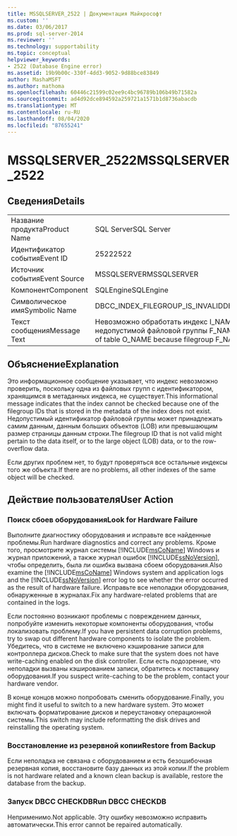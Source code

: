 ```yaml
---
title: MSSQLSERVER_2522 | Документация Майкрософт
ms.custom: ''
ms.date: 03/06/2017
ms.prod: sql-server-2014
ms.reviewer: ''
ms.technology: supportability
ms.topic: conceptual
helpviewer_keywords:
- 2522 (Database Engine error)
ms.assetid: 19b9b00c-330f-4dd3-9052-9d88bce83849
author: MashaMSFT
ms.author: mathoma
ms.openlocfilehash: 60446c21599c02ee9c4bc96789b106b49b71582a
ms.sourcegitcommit: ad4d92dce894592a259721a1571b1d8736abacdb
ms.translationtype: MT
ms.contentlocale: ru-RU
ms.lasthandoff: 08/04/2020
ms.locfileid: "87655241"
---
```

# <a name="mssqlserver_2522"></a><span data-ttu-id="10813-102">MSSQLSERVER_2522</span><span class="sxs-lookup"><span data-stu-id="10813-102">MSSQLSERVER_2522</span></span>
    
## <a name="details"></a><span data-ttu-id="10813-103">Сведения</span><span class="sxs-lookup"><span data-stu-id="10813-103">Details</span></span>  
  
|||  
|-|-|  
|<span data-ttu-id="10813-104">Название продукта</span><span class="sxs-lookup"><span data-stu-id="10813-104">Product Name</span></span>|<span data-ttu-id="10813-105">SQL Server</span><span class="sxs-lookup"><span data-stu-id="10813-105">SQL Server</span></span>|  
|<span data-ttu-id="10813-106">Идентификатор события</span><span class="sxs-lookup"><span data-stu-id="10813-106">Event ID</span></span>|<span data-ttu-id="10813-107">2522</span><span class="sxs-lookup"><span data-stu-id="10813-107">2522</span></span>|  
|<span data-ttu-id="10813-108">Источник события</span><span class="sxs-lookup"><span data-stu-id="10813-108">Event Source</span></span>|<span data-ttu-id="10813-109">MSSQLSERVER</span><span class="sxs-lookup"><span data-stu-id="10813-109">MSSQLSERVER</span></span>|  
|<span data-ttu-id="10813-110">Компонент</span><span class="sxs-lookup"><span data-stu-id="10813-110">Component</span></span>|<span data-ttu-id="10813-111">SQLEngine</span><span class="sxs-lookup"><span data-stu-id="10813-111">SQLEngine</span></span>|  
|<span data-ttu-id="10813-112">Символическое имя</span><span class="sxs-lookup"><span data-stu-id="10813-112">Symbolic Name</span></span>|<span data-ttu-id="10813-113">DBCC_INDEX_FILEGROUP_IS_INVALID</span><span class="sxs-lookup"><span data-stu-id="10813-113">DBCC_INDEX_FILEGROUP_IS_INVALID</span></span>|  
|<span data-ttu-id="10813-114">Текст сообщения</span><span class="sxs-lookup"><span data-stu-id="10813-114">Message Text</span></span>|<span data-ttu-id="10813-115">Невозможно обработать индекс I_NAME таблицы O_NAME из-за недопустимой файловой группы F_NAME.</span><span class="sxs-lookup"><span data-stu-id="10813-115">Unable to process index I_NAME of table O_NAME because filegroup F_NAME is invalid.</span></span>|  
  
## <a name="explanation"></a><span data-ttu-id="10813-116">Объяснение</span><span class="sxs-lookup"><span data-stu-id="10813-116">Explanation</span></span>  
 <span data-ttu-id="10813-117">Это информационное сообщение указывает, что индекс невозможно проверить, поскольку одна из файловых групп с идентификатором, хранящимся в метаданных индекса, не существует.</span><span class="sxs-lookup"><span data-stu-id="10813-117">This informational message indicates that the index cannot be checked because one of the filegroup IDs that is stored in the metadata of the index does not exist.</span></span> <span data-ttu-id="10813-118">Недопустимый идентификатор файловой группы может принадлежать самим данным, данным больших объектов (LOB) или превышающим размер страницы данным строки.</span><span class="sxs-lookup"><span data-stu-id="10813-118">The filegroup ID that is not valid might pertain to the data itself, or to the large object (LOB) data, or to the row-overflow data.</span></span>  
  
 <span data-ttu-id="10813-119">Если других проблем нет, то будут проверяться все остальные индексы того же объекта.</span><span class="sxs-lookup"><span data-stu-id="10813-119">If there are no problems, all other indexes of the same object will be checked.</span></span>  
  
## <a name="user-action"></a><span data-ttu-id="10813-120">Действие пользователя</span><span class="sxs-lookup"><span data-stu-id="10813-120">User Action</span></span>  
  
### <a name="look-for-hardware-failure"></a><span data-ttu-id="10813-121">Поиск сбоев оборудования</span><span class="sxs-lookup"><span data-stu-id="10813-121">Look for Hardware Failure</span></span>  
 <span data-ttu-id="10813-122">Выполните диагностику оборудования и исправьте все найденные проблемы.</span><span class="sxs-lookup"><span data-stu-id="10813-122">Run hardware diagnostics and correct any problems.</span></span> <span data-ttu-id="10813-123">Кроме того, просмотрите журнал системы [!INCLUDE[msCoName](../../includes/msconame-md.md)] Windows и журнал приложений, а также журнал ошибок [!INCLUDE[ssNoVersion](../../includes/ssnoversion-md.md)], чтобы определить, была ли ошибка вызвана сбоем оборудования.</span><span class="sxs-lookup"><span data-stu-id="10813-123">Also examine the [!INCLUDE[msCoName](../../includes/msconame-md.md)] Windows system and application logs and the [!INCLUDE[ssNoVersion](../../includes/ssnoversion-md.md)] error log to see whether the error occurred as the result of hardware failure.</span></span> <span data-ttu-id="10813-124">Исправьте все неполадки оборудования, обнаруженные в журналах.</span><span class="sxs-lookup"><span data-stu-id="10813-124">Fix any hardware-related problems that are contained in the logs.</span></span>  
  
 <span data-ttu-id="10813-125">Если постоянно возникают проблемы с повреждением данных, попробуйте изменить некоторые компоненты оборудования, чтобы локализовать проблему.</span><span class="sxs-lookup"><span data-stu-id="10813-125">If you have persistent data corruption problems, try to swap out different hardware components to isolate the problem.</span></span> <span data-ttu-id="10813-126">Убедитесь, что в системе не включено кэширование записи для контроллера дисков.</span><span class="sxs-lookup"><span data-stu-id="10813-126">Check to make sure that the system does not have write-caching enabled on the disk controller.</span></span> <span data-ttu-id="10813-127">Если есть подозрение, что неполадки вызваны кэшированием записи, обратитесь к поставщику оборудования.</span><span class="sxs-lookup"><span data-stu-id="10813-127">If you suspect write-caching to be the problem, contact your hardware vendor.</span></span>  
  
 <span data-ttu-id="10813-128">В конце концов можно попробовать сменить оборудование.</span><span class="sxs-lookup"><span data-stu-id="10813-128">Finally, you might find it useful to switch to a new hardware system.</span></span> <span data-ttu-id="10813-129">Это может включать форматирование дисков и переустановку операционной системы.</span><span class="sxs-lookup"><span data-stu-id="10813-129">This switch may include reformatting the disk drives and reinstalling the operating system.</span></span>  
  
### <a name="restore-from-backup"></a><span data-ttu-id="10813-130">Восстановление из резервной копии</span><span class="sxs-lookup"><span data-stu-id="10813-130">Restore from Backup</span></span>  
 <span data-ttu-id="10813-131">Если неполадка не связана с оборудованием и есть безошибочная резервная копия, восстановите базу данных из этой копии.</span><span class="sxs-lookup"><span data-stu-id="10813-131">If the problem is not hardware related and a known clean backup is available, restore the database from the backup.</span></span>  
  
### <a name="run-dbcc-checkdb"></a><span data-ttu-id="10813-132">Запуск DBCC CHECKDB</span><span class="sxs-lookup"><span data-stu-id="10813-132">Run DBCC CHECKDB</span></span>  
 <span data-ttu-id="10813-133">Неприменимо.</span><span class="sxs-lookup"><span data-stu-id="10813-133">Not applicable.</span></span> <span data-ttu-id="10813-134">Эту ошибку невозможно исправить автоматически.</span><span class="sxs-lookup"><span data-stu-id="10813-134">This error cannot be repaired automatically.</span></span>  
  
  
